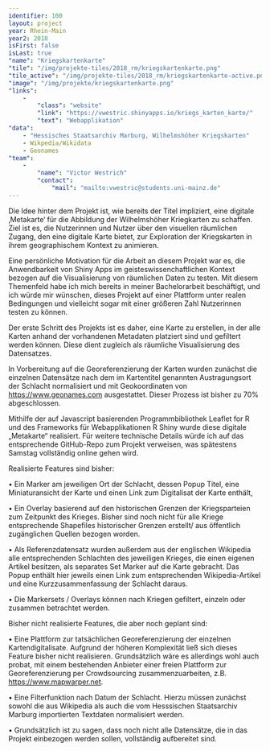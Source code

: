 ```yaml
---
identifier: 100
layout: project
year: Rhein-Main
year2: 2018
isFirst: false
isLast: true
"name": "Kriegskartenkarte"
"tile": "/img/projekte-tiles/2018_rm/kriegskartenkarte.png"
"tile_active": "/img/projekte-tiles/2018_rm/kriegskartenkarte-active.png"
"image": "/img/projekte/kriegskartenkarte.png"
"links":
    -
        "class": "website"
        "link": "https://vwestric.shinyapps.io/kriegs_karten_karte/"
        "text": "Webapplikation"
"data":
    - "Hessisches Staatsarchiv Marburg, Wilhelmshöher Kriegskarten"
    - Wikpedia/Wikidata
    - Geonames
"team":
    -
        "name": "Victor Westrich"
        "contact":
            "mail": "mailto:vwestric@students.uni-mainz.de"
---
```

Die Idee hinter dem Projekt ist, wie bereits der Titel impliziert, eine digitale ‚Metakarte‘ für die Abbildung der Wilhelmshöher Kriegkarten zu schaffen. Ziel ist es, die Nutzerinnen und Nutzer über den visuellen räumlichen Zugang, den eine digitale Karte bietet, zur Exploration der Kriegskarten in ihrem geographischem Kontext zu animieren.

Eine persönliche Motivation für die Arbeit an diesem Projekt war es, die Anwendbarkeit von Shiny Apps im geisteswissenchaftlichen Kontext bezogen auf die Visualisierung von räumlichen Daten zu testen. Mit diesem Themenfeld habe ich mich bereits in meiner Bachelorarbeit beschäftigt, und ich würde mir wünschen, dieses Projekt auf einer Plattform unter realen Bedingungen und vielleicht sogar mit einer größeren Zahl Nutzerinnen testen zu können.

Der erste Schritt des Projekts ist es daher, eine Karte zu erstellen, in der alle Karten anhand der vorhandenen Metadaten platziert sind und gefiltert werden können. Diese dient zugleich als räumliche Visualisierung des Datensatzes.

In Vorbereitung auf die Georeferenzierung der Karten wurden zunächst die einzelnen Datensätze nach dem im Kartentitel genannten Austragungsort der Schlacht normalisiert und mit Geokoordinaten von https://www.geonames.com ausgestattet. Dieser Prozess ist bisher zu 70% abgeschlossen.

Mithilfe der auf Javascript basierenden Programmbibliothek Leaflet for R und des Frameworks für Webapplikationen R Shiny wurde diese digitale „Metakarte“ realisiert. Für weitere technische Details würde ich auf das entsprechende GitHub-Repo zum Projekt verweisen, was spätestens Samstag vollständig online gehen wird.

Realisierte Features sind bisher:

• Ein Marker am jeweiligen Ort der Schlacht, dessen Popup Titel, eine Miniaturansicht der Karte und einen Link zum Digitalisat der Karte enthält,

• Ein Overlay basierend auf den historischen Grenzen der Kriegsparteien zum Zeitpunkt des Krieges. Bisher sind noch nicht für alle Kriege entsprechende Shapefiles historischer Grenzen erstellt/ aus öffentlich zugänglichen Quellen bezogen worden.

• Als Referenzdatensatz wurden außerdem aus der englischen Wikipedia alle entsprechenden Schlachten des jeweiligen Krieges, die einen eigenen Artikel besitzen, als separates Set Marker auf die Karte gebracht. Das Popup enthält hier jeweils einen Link zum entsprechenden Wikipedia-Artikel und eine Kurzzusammenfassung der Schlacht daraus.

• Die Markersets / Overlays können nach Kriegen gefiltert, einzeln oder zusammen betrachtet werden.

Bisher nicht realisierte Features, die aber noch geplant sind:

• Eine Plattform zur tatsächlichen Georeferenzierung der einzelnen Kartendigitalisate. Aufgrund der höheren Komplexität ließ sich dieses Feature bisher nicht realisieren. Grundsätzlich wäre es allerdings wohl auch probat, mit einem bestehenden Anbieter einer freien Plattform zur Georeferenzierung per Crowdsourcing zusammenzuarbeiten, z.B. https://www.mapwarper.net.

• Eine Filterfunktion nach Datum der Schlacht. Hierzu müssen zunächst sowohl die aus Wikipedia als auch die vom Hesssischen Staatsarchiv Marburg importierten Textdaten normalisiert werden.

• Grundsätzlich ist zu sagen, dass noch nicht alle Datensätze, die in das Projekt einbezogen werden sollen, vollständig aufbereitet sind.


